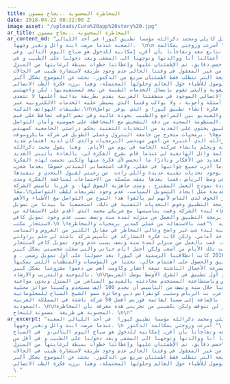 ```yaml
---
title: المخاطرة المحسوبة ..نجاح مضمون
date: 2018-04-22 08:32:00 Z
image_asset: "/uploads/Cura%20app%20story%20.jpg"
ar_title: المخاطرة المحسوبة ..نجاح مضمون
ar_content_md: "بدأت قصة وائل كابلي ومحمد ذكرالله مؤسسا تطبيق كيورا في أحد الليالي
  الصعبة عندما مرضت ابنة وائل وتغير وجهها.  \n\n يقول وائل: \" أسرعت وزوجتي بمكالمة
  الدكتور الذي نتابع معه وتفاجأنا بأن أقرب إمكانية للدخول هو صباح اليوم التالي، وفي
  الصباح تركنا أعمالنا أنا ووالدتها وتوجهنا الى المشفى وبعد دخولنا على الطبيب و في
  أقل من خمس دقايق، تم الإطمئنان عليها وإعطائنا خطوات بسيطة لرعايتها من المنزل\".\n\nحينها
  شعرت بأنه من غير المعقول في وقتنا الحالي عدم وجود طريقة لاستشارة طبيب في الحالات
  الحرجة أو السريعة التي تتطلب فقط اطمئنان سريع من الدكتور، بحثت عن الموضوع بشكل أكبر
  وقرأت عن مشاكل الوصول للأطباء حول العالم وحلولها المحتملة، وهنا برزت فكرة الطب الاتصالي
  كأحد الحلول القوية والتي تقوم بإيصال الخدمات الطبية عن بعد لمستفيديها. لكن واجهتني
  مشكلة أن الطب الاتصالي الموجود في منطقتنا العربية يقدم بطريقة بدائية أغلبها لا تتعدى
  كونها خدمات أسئلة وأجوبة ، ولا يواكب وقتنا الذي يسيطر عليه الخدمات الالكترونية عبر
  تطبيقات الهواتف الذكية.\n\nجائتني وقتها فكرة انشاء تطبيق كيورا و الذي يوفر تواصل
  مباشر بالصوت والفيديو بين المراجع والطبيب بجودة عالية وفي نفس الوقت تحافظ على قيم
  المنظومة الصحية من دقة التشخيص مع المحافظة على خصوصية وأمان التواصل. \n\nولكني أدركت
  صعوبة تطوير تطبيق يحتوي على العديد من التحديات التقنية بحكم دراستي الجامعية كمهندس
  برمجيات متخرج من جامعة البترول وعملي الطويل في شركة مايكروسوفت. \nلذا تواصلت مع
  صديقي محمد ذكرالله الذي أعتبره من أمهر مهندسي البرمجيات والذي كان لديه اهتمام شديد
  بالشركات الناشئة ويحلم بانشاء شركته الخاصة في يوم من الأيام.  وهنا يقول محمد ذكرالله:\n\"لا
  أزال أذكر مكالمة وائل الهاتفية لي عندما قام بشرح الفكرة لي، بالعادة يأتيني العديد
  من الناس بالعديد من الأفكار ونادرًا ما أتحمس لأي فكرة منها ولكني تحمست لهذه الفكرة
  في دقائق عندما أدرت جميع جوانبها في عقلي. ولاقت استحساني المبدئي خصوصًا بعدما شعرت
  بوجود تحديات تقنية عديدة واللي زادت  من رغبتي لقبول التحدي و تنفيذها \".\n\nوفي
  قهوة معروفة في وسط الرياض ،قمنا بعدها بعقد سلسلة من الاجتماعات لمناقشة الفكرة ومدى
  جودتها، وجودة نموذج العمل المقترح ، ومدى جاهزية السوق لها. و قررنا تأسيس الشركة
  معًا.\nواجهتنا تحديات عديدة مثل ايجاد التمويل المناسب، عدم وجود تشريعات للطب التواصلي،
  وكسر حاجر الخوف لدى الناس لأنهم لم يألفوا هذا النوع من التواصل مع الأطباء والأهم
  من ذلك البدء ببرمجة التطبيق وخوض التحديات التقنية في ذلك. استجمعنا ما بيدنا من تمويل
  من أهل وأصدقاء لبدء الشركة وقمت بتأسيسها مع شريكي محمد الذي أقدم على الاستقالة من
  عمله والبدء في برمجة التطبيق والعمل من منزله لمدة سنة ونصف بسبب عدم وجود تمويل كافي
  لاستئجار مكتب.\n \nيقول محمد ذكرالله  \"قمت بالاستقالة من عملي كمدير برمجيات والمخاطرة
  بمسيرتي المهنية لبدء شئ غير واضح وعالي المخاطر في مقابل الكثير من العروض والمناصب
  الوظيفية المتاحة أمامي. ولكن كانت فكرة المشاركة في تأسيس شركة ناشئة لي حلم يزاولني
  منذ عدة سنوات. قمت بالعمل من منزلي لمدة سنة ونصف بسبب عدم وجود تمويل كافي لاستئجار
  مكتب وكانت تلك الأيام من أصعب ولكن أجمل ايام حياتي والتي صقلت شخصيتي بشكل كبير\"\n\nأخيراً
  في أكتوبر 2016 كانت انطلاقتنا الرسمية في كيورا بعد حصولنا على أول تمويل رسمي . و
  بعد اطلاق التطبيق والحصول على اهتمام عالي، بحثنا عن المؤسسات والمنظمات اللتي يمكنها
  دعمنا وكانت مسرعة الأعمال الناشئة تسعة أعشار وكاوست أهم من دعموا مشروعنا بشكل كبير
  بالتوجيه والتدريب والارشاد. \n\nاليوم كيورا هو أول تطبيق في الشرق الأوسط يوصل المريض
  باستشاري متخصص وباستطاعتة المستخدم محادثته بالفيديو المباشر من المنزل وبدون مواعيد.
  بحمد الله استطعنا خلال سنة ونصف من التأسيس أن نخدم 100 ألف مستخدم وكسبنا جوائز محلية
  وإقليمية مثل عرب نت الرياض وستيب كونفرانس دبي وجائزة سمو الشيخ الصباح للمعلوماتية
  في الكويت. بالإضافة إلى ضمنا لقائمة فوربس أفضل 50 شركة ناشئة في المملكة العربية
  السعودية. \n\nالتحديات والمخاطر لن تتوقف ولكن يكفيني من تجربتي هذه معرفة بأن المخاطرة
  المحسوبة هي طريقة  مضمونة للنجاح. \n\n"
ar_excerpt: "بدأت قصة وائل كابلي ومحمد ذكرالله مؤسسا تطبيق كيورا  في أحد الليالي الصعبة
  عندما مرضت ابنة وائل وتغير وجهها. \n يقول وائل: \" أسرعت وزوجتي بمكالمة الدكتور
  إللي نتابع معه وتفاجأنا بأن أقرب إمكانية للدخول هو صباح اليوم التالي،و  في الصباح
  تركنا أعمالنا أنا ووالدتها وتوجهنا الى المشفى وبعد دخولنا على الطبيب و في أقل من
  خمس دقايق، تم الإطمئنان عليها وإعطائنا خطوات بسيطة لرعايتها من المنزل\".\nحينها
  شعرت بأنه من غير المعقول في وقتنا الحالي عدم وجود طريقة لاستشارة طبيب في الحالات
  الحرجة أو السريعة التي تتطلب فقط اطمئنان سريع من الدكتور، بحثت عن الموضوع بشكل أكبر
  وقرأت عن مشاكل الوصول للأطباء حول العالم وحلولها المحتملة، وهنا برزت فكرة الطب الاتصالي
  \ "
---
```


